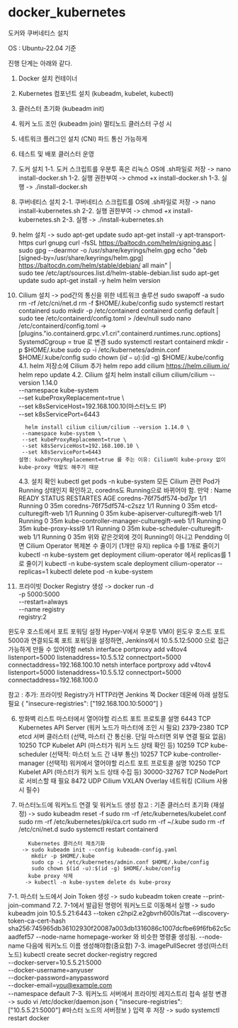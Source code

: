 # docker_kubernetes
도커와 쿠버네티스 설치

OS : Ubuntu-22.04 기준

진행 단계는 아래와 같다.
1. Docker 설치	컨테이너                                 
2. Kubernetes 컴포넌트 설치 (kubeadm, kubelet, kubectl)
3. 클러스터 초기화 (kubeadm init)	
4. 워커 노드 조인 (kubeadm join)	멀티노드 클러스터 구성 시	
5. 네트워크 플러그인 설치 (CNI)	파드 통신 가능하게	
6. 테스트 및 배포	클러스터 운영


1. 도커 설치
   1-1. 도커 스크립트를 우분투 혹은 리눅스 OS에 .sh파일로 저장
   -> nano install-docker.sh
   1-2. 실행 권한부여
   -> chmod +x install-docker.sh
   1-3. 실행
   -> ./install-docker.sh
   
2. 쿠버네티스 설치
   2-1. 쿠버네티스 스크립트를 OS에 .sh파일로 저장
   -> nano install-kubernetes.sh
   2-2. 실행 권한부여
   -> chmod +x install-kubernetes.sh
   2-3. 실행
   -> ./install-kubernetes.sh
3. helm 설치
   -> sudo apt-get update
      sudo apt-get install -y apt-transport-https curl gnupg
      curl -fsSL https://baltocdn.com/helm/signing.asc | sudo gpg --dearmor -o /usr/share/keyrings/helm.gpg
      echo "deb [signed-by=/usr/share/keyrings/helm.gpg] https://baltocdn.com/helm/stable/debian/ all main" | \
      sudo tee /etc/apt/sources.list.d/helm-stable-debian.list
      sudo apt-get update
      sudo apt-get install -y helm
      helm version
4. Cilium 설치
   -> pod간의 통신을 위한 네트워크 솔루션
      sudo swapoff -a
      sudo rm -rf /etc/cni/net.d
      rm -f $HOME/.kube/config
      sudo systemctl restart containerd
      sudo mkdir -p /etc/containerd
      containerd config default | sudo tee /etc/containerd/config.toml > /dev/null
      sudo nano /etc/containerd/config.toml
      -> [plugins."io.containerd.grpc.v1.cri".containerd.runtimes.runc.options]
        SystemdCgroup = true 로 변경
      sudo systemctl restart containerd
      mkdir -p $HOME/.kube
      sudo cp -i /etc/kubernetes/admin.conf $HOME/.kube/config
      sudo chown $(id -u):$(id -g) $HOME/.kube/config
      4.1. helm 저장소에 Cilium 추가
        helm repo add cilium https://helm.cilium.io/
        helm repo update
      4.2. Cilium 설치
        helm install cilium cilium/cilium --version 1.14.0 \
        --namespace kube-system \
        --set kubeProxyReplacement=true \  
        --set k8sServiceHost=192.168.100.10(마스터노드 IP) \
        --set k8sServicePort=6443

         helm install cilium cilium/cilium --version 1.14.0 \
        --namespace kube-system \
        --set kubeProxyReplacement=true \
        --set k8sServiceHost=192.168.100.10 \
        --set k8sServicePort=6443
       설명: kubeProxyReplacement=true 를 주는 이유: Cilium이 kube-proxy 없이 kube-proxy 역할도 해주기 때문
      4.3. 설치 확인
      kubectl get pods -n kube-system
      모든 Cilium 관련 Pod가 Running 상태인지 확인하고, coredns도 Running으로 바뀌어야 함.
      만약 :
         Name                                      READY   STATUS    RESTARTES  AGE
         coredns-76f75df574-bd7pr                  1/1     Running   0          35m
         coredns-76f75df574-c2szz                  1/1     Running   0          35m
         etcd-culturegift-web                      1/1     Running   0          35m
         kube-apiserver-culturegift-web            1/1     Running   0          35m
         kube-controller-manager-culturegift-web   1/1     Running   0          35m
         kube-proxy-kssl9                          1/1     Running   0          35m
         kube-scheduler-culturegift-web            1/1     Running   0          35m
      위와 같은것외에 것이 Running이 아니고 Pendding 이면
      Cilium Operator 복제본 수 줄이기 (1개만 유지)  replica 수를 1개로 줄이기
      kubectl -n kube-system get deployment cilium-operator
      에서 replicas를 1로 줄이기
      kubectl -n kube-system scale deployment cilium-operator --replicas=1 
      kubectl delete pod <Name> -n kube-system
6. 프라이빗 Docker Registry 생성
-> docker run -d \
  -p 5000:5000 \
  --restart=always \
  --name registry \
  registry:2

윈도우 호스트에서 포트 포워딩 설정
Hyper-V에서 우분투 VM이 윈도우 호스트 포트 5000과 연결되도록 포트 포워딩을 설정하면,
Jenkins에서 10.5.5.12:5000 으로 접근 가능하게 만들 수 있어야함
netsh interface portproxy add v4tov4 listenport=5000 listenaddress=10.5.5.12 connectport=5000 connectaddress=192.168.100.10
netsh interface portproxy add v4tov4 listenport=5000 listenaddress=10.5.5.12 connectport=5000 connectaddress=192.168.100.0

참고 : 추가: 프라이빗 Registry가 HTTP라면
Jenkins 쪽 Docker 데몬에 아래 설정도 필요
{
  "insecure-registries": ["192.168.100.10:5000"]
}

6. 방화벽 리스트
   마스터에서 열어야할 리스트
   포트	      프로토콜	설명
   6443	      TCP	Kubernetes API Server (워커 노드가 마스터에 조인 시 필요)
   2379-2380	TCP	etcd 서버 클러스터 (선택, 마스터 간 통신용. 단일 마스터면 외부 연결 필요 없음)
   10250	      TCP	Kubelet API (마스터가 워커 노드 상태 확인 등)
   10259	      TCP	kube-scheduler (선택적: 마스터 노드 간 내부 통신)
   10257	      TCP	kube-controller-manager (선택적)
   워커에서 열어야할 리스트
   포트	프로토콜	설명
   10250	TCP	Kubelet API (마스터가 워커 노드 상태 수집 등)
   30000-32767	TCP	NodePort로 서비스할 때 필요
   8472	UDP	Cilium VXLAN Overlay 네트워킹 (Cilium 사용 시 필수)
7.  마스터노드에 워커노드 연결 및 워커노드 생성
   참고 : 기존 클러스터 초기화 (재설정)
         -> sudo kubeadm reset -f
            sudo rm -rf /etc/kubernetes/kubelet.conf
            sudo rm -rf /etc/kubernetes/pki/ca.crt
            sudo rm -rf ~/.kube
            sudo rm -rf /etc/cni/net.d
            sudo systemctl restart containerd
             
           Kubernetes 클러스터 재초기화
         -> sudo kubeadm init --config kubeadm-config.yaml
            mkdir -p $HOME/.kube
            sudo cp -i /etc/kubernetes/admin.conf $HOME/.kube/config
            sudo chown $(id -u):$(id -g) $HOME/.kube/config
           kube proxy 삭제
          -> kubectl -n kube-system delete ds kube-proxy
    
   7-1. 마스터 노드에서 Join Token 생성
      -> sudo kubeadm token create --print-join-command
   7.2. 7-1에서 발급된 명령어 워커노드로 이동해서 실행
      -> sudo kubeadm join 10.5.5.21:6443 --token c2hpi2.e2gbvrh600ls7tat --discovery-token-ca-cert-hash sha256:745965db36102930f20087a003db1316086c1007dcfbe69f6fb62c5caadfef57 --node-name homepage-worker
      와 비슷한 명령줄 생성됨. --node-name 다음에 워커노드 이름 생성해야함(중요함)
   7-3. imagePullSecret 생성(마스터노드)
   kubectl create secret docker-registry regcred \
  --docker-server=10.5.5.21:5000 \
  --docker-username=anyuser \
  --docker-password=anypassword \
  --docker-email=you@example.com \
  --namespace default
   7-3. 워커노드 서버에서 프라이빗 레지스트리 접속 설정 변경
      -> sudo vi /etc/docker/daemon.json
         {
           "insecure-registries": ["10.5.5.21:5000"] #마스터 노드의 서버정보
         }
         입력 후 저장
      -> sudo systemctl restart docker
